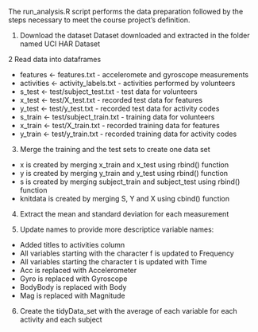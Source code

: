 The run_analysis.R script performs the data preparation followed by the steps necessary to meet the course project’s definition.

1. Download the dataset
Dataset downloaded and extracted in the folder named UCI HAR Dataset

2 Read data into dataframes
* features <- features.txt - acceleromete and gyroscope measurements
* activities <- activity_labels.txt - activities performed by volunteers
* s_test <- test/subject_test.txt - test data for volunteers
* x_test <- test/X_test.txt - recorded test data for features
* y_test <- test/y_test.txt  - recorded test data for activity codes
* s_train <- test/subject_train.txt - training data for volunteers
* x_train <- test/X_train.txt - recorded training data for features
* y_train <- test/y_train.txt - recorded training data for activity codes

3. Merge the training and the test sets to create one data set
* x is created by merging x_train and x_test using rbind() function
* y is created by merging y_train and y_test using rbind() function
* s is created by merging subject_train and subject_test using rbind() function
* knitdata is created by merging S, Y and X using cbind() function

4. Extract the mean and standard deviation for each measurement

5. Update names to provide more descriptice variable names:
* Added titles to activities column
* All variables starting with the character f is updated to Frequency
* All variables starting the character t is updated with Time
* Acc is replaced with Accelerometer
* Gyro is replaced with Gyroscope
* BodyBody is replaced with Body
* Mag is replaced with Magnitude

6. Create the tidyData_set with the average of each variable for each activity and each subject
